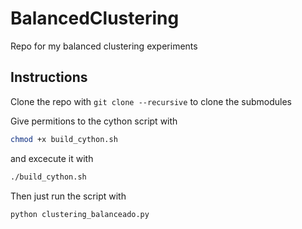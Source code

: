 # BalancedClustering

Repo for my balanced clustering experiments

## Instructions

Clone the repo with `git clone --recursive` to clone the submodules

Give permitions to the cython script with

```sh
chmod +x build_cython.sh
```

and excecute it with

```sh
./build_cython.sh
```

Then just run the script with

```sh
python clustering_balanceado.py
```
